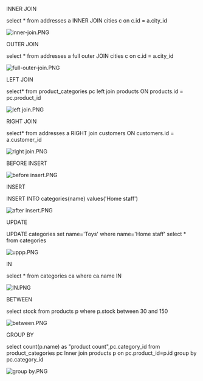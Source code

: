 INNER JOIN

select * from addresses a INNER JOIN cities c on c.id = a.city_id

![inner-join.PNG](https://www.dropbox.com/s/d5wv7aq99svzulg/inner-join.PNG?dl=0&raw=1)

OUTER JOIN

select * from addresses a full outer JOIN cities c on c.id = a.city_id

![full-outer-join.PNG](https://www.dropbox.com/s/v6di19iw5imb7wm/full-outer-join.PNG?dl=0&raw=1)

LEFT JOIN

select* from product_categories pc left join products ON products.id = pc.product_id

![left join.PNG](https://www.dropbox.com/s/lm12075hgu8sa4j/left%20join.PNG?dl=0&raw=1)

RIGHT JOIN

select* from addresses a RIGHT join customers ON customers.id = a.customer_id

![right join.PNG](https://www.dropbox.com/s/8kki0kzm83ckuca/right%20join.PNG?dl=0&raw=1)

BEFORE INSERT

![before insert.PNG](https://www.dropbox.com/s/m8jija1qbqblq0t/before%20insert.PNG?dl=0&raw=1)

INSERT

INSERT INTO categories(name)
values('Home staff')

![after insert.PNG](https://www.dropbox.com/s/1agbzdqfop412x8/after%20insert.PNG?dl=0&raw=1)

UPDATE

UPDATE categories set name='Toys' where name='Home staff'
select * from categories

![uppp.PNG](https://www.dropbox.com/s/04gse53dkvl8fqm/uppp.PNG?dl=0&raw=1)

IN

select * from categories ca where ca.name IN

![IN.PNG](https://www.dropbox.com/s/2efoqocph0a5tex/IN.PNG?dl=0&raw=1)

BETWEEN

select stock from products p where p.stock between 30 and 150

![between.PNG](https://www.dropbox.com/s/l9j3c3b9k8ccqcu/between.PNG?dl=0&raw=1)

GROUP BY

select count(p.name) as "product count",pc.category_id 
from product_categories pc 
Inner join products p on pc.product_id=p.id
group by pc.category_id

![group by.PNG](https://www.dropbox.com/s/ss3z8ptddec43kg/group%20by.PNG?dl=0&raw=1)
